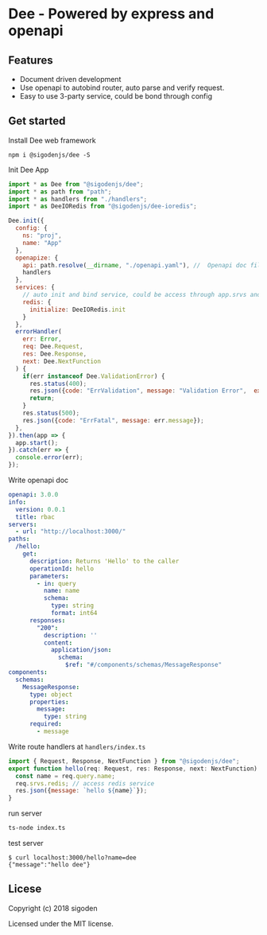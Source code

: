 # Dee - Powered by express and openapi

## Features

- Document driven development
- Use openapi to autobind router, auto parse and verify request.
- Easy to use 3-party service, could be bond through config

## Get started

Install Dee web framework

```
npm i @sigodenjs/dee -S
```

Init Dee App

```js
import * as Dee from "@sigodenjs/dee";
import * as path from "path";
import * as handlers from "./handlers";
import * as DeeIORedis from "@sigodenjs/dee-ioredis";

Dee.init({
  config: {
    ns: "proj",
    name: "App"
  },
  openapize: {
    api: path.resolve(__dirname, "./openapi.yaml"), //  Openapi doc file
    handlers
  },
  services: {
    // auto init and bind service, could be access through app.srvs and req.srvs
    redis: {
      initialize: DeeIORedis.init
    }
  },
  errorHandler(
    err: Error,
    req: Dee.Request,
    res: Dee.Response,
    next: Dee.NextFunction
  ) {
    if(err instanceof Dee.ValidationError) {
      res.status(400);
      res.json({code: "ErrValidation", message: "Validation Error",  extra: err.errors });
      return;
    }
    res.status(500);
    res.json({code: "ErrFatal", message: err.message});
  },
}).then(app => {
  app.start();
}).catch(err => {
  console.error(err);
});

```

Write openapi doc
```yaml
openapi: 3.0.0
info:
  version: 0.0.1
  title: rbac
servers:
  - url: "http://localhost:3000/"
paths:
  /hello:
    get:
      description: Returns 'Hello' to the caller
      operationId: hello
      parameters:
        - in: query
          name: name
          schema:
            type: string
            format: int64
      responses:
        "200":
          description: ''
          content:
            application/json:
              schema:
                $ref: "#/components/schemas/MessageResponse"
components:
  schemas:
    MessageResponse:
      type: object
      properties:
        message:
          type: string
      required:
        - message
```

Write route handlers at `handlers/index.ts`

```js
import { Request, Response, NextFunction } from "@sigodenjs/dee";
export function hello(req: Request, res: Response, next: NextFunction) {
  const name = req.query.name;
  req.srvs.redis; // access redis service
  res.json({message: `hello ${name}`});
}
```

run server

```sh
ts-node index.ts
```

test server
```
$ curl localhost:3000/hello?name=dee
{"message":"hello dee"}
```

## Licese

Copyright (c) 2018 sigoden

Licensed under the MIT license.
